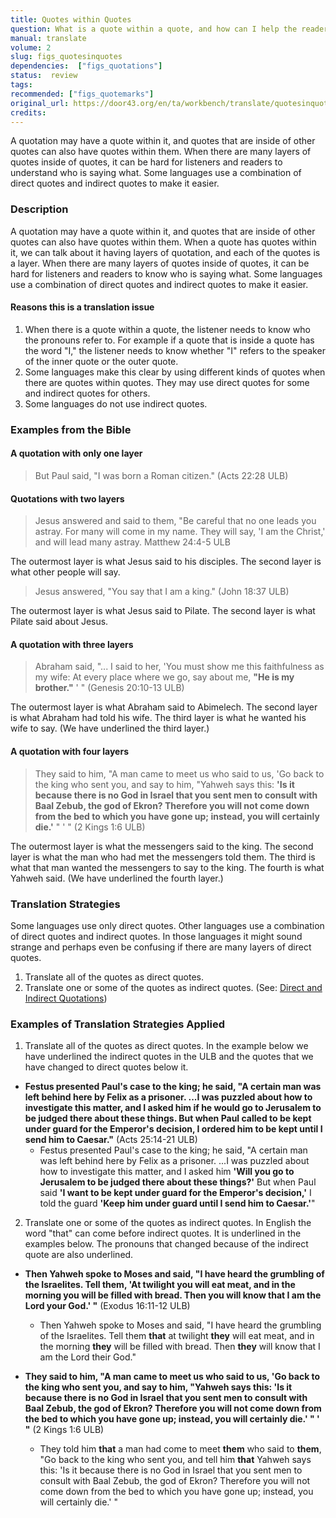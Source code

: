 ```yaml
---
title: Quotes within Quotes
question: What is a quote within a quote, and how can I help the readers understand who is saying what?
manual: translate
volume: 2
slug: figs_quotesinquotes
dependencies:  ["figs_quotations"]
status:  review
tags: 
recommended: ["figs_quotemarks"]
original_url: https://door43.org/en/ta/workbench/translate/quotesinquotes
credits: 
---
```

A quotation may have a quote within it, and quotes that are inside of other quotes can also have quotes within them.  When there are many layers of quotes inside of quotes, it can be hard for listeners and readers to understand who is saying what. Some languages use a combination of direct quotes and indirect quotes to make it easier.

### Description

A quotation may have a quote within it, and quotes that are inside of other quotes can also have quotes within them. When a quote has quotes within it, we can talk about it having layers of quotation, and each of the quotes is a layer.  When there are many layers of quotes inside of quotes, it can be hard for listeners and readers to know who is saying what. Some languages use a combination of direct quotes and indirect quotes to make it easier. 

#### Reasons this is a translation issue

  1. When there  is a quote within a quote, the listener needs to know who the pronouns refer to. For example if a quote that is inside a quote has the word "I," the listener needs to know whether "I" refers to the speaker of the inner quote or the outer quote.
  1. Some languages make this clear by using different kinds of quotes when there are quotes within quotes. They may use direct quotes for some and indirect quotes for others.
  1. Some languages do not use indirect quotes.

### Examples from the Bible

#### A quotation with only one layer

> But Paul said, "I was born a Roman citizen." (Acts 22:28 ULB)

#### Quotations with two layers

>Jesus answered and said to them, "Be careful that no one leads you astray. For many will come in my name. They will say, 'I am the Christ,' and will lead many astray.  Matthew 24:4-5 ULB

The outermost layer is what Jesus said to his disciples.  The second layer is what other people will say.
>Jesus answered, "You say that I am a king." (John 18:37 ULB)

The outermost layer is what Jesus said to Pilate. The second layer is what Pilate said about Jesus. 

#### A quotation with three layers

> Abraham said, "... I said to her, 'You must show me this faithfulness as my wife: At every place where we go, say about me, __"He is my brother."__ ' "   (Genesis 20:10-13 ULB)

The outermost layer is what Abraham said to Abimelech. The second layer is what Abraham had told his wife. The third layer is what he wanted his wife to say. (We have underlined the third layer.)

#### A quotation with four layers

>They said to him, "A man came to meet us who said to us, 'Go back to the king who sent you, and say to him, "Yahweh says this: __'Is it because there is no God in Israel that you sent men to consult with Baal Zebub, the god of Ekron? Therefore you will not come down from the bed to which you have gone up; instead, you will certainly die.'__ " ' "  (2 Kings 1:6 ULB)

The outermost layer is what the messengers said to the king. The second layer is what the man who had met the messengers told them. The third is what that man wanted the messengers to say to the king. The fourth is what Yahweh said. (We have underlined the fourth layer.)

### Translation Strategies

Some languages use only direct quotes. Other languages use a combination of direct quotes and indirect quotes. In those languages it might sound strange and perhaps even be confusing if there are many layers of direct quotes. 

  1. Translate all of the quotes as direct quotes. 
  1. Translate one or some of the quotes as indirect quotes. (See: [Direct and Indirect Quotations](https://git.door43.org/Door43/en-ta-translate-vol2/src/master/content/figs_quotations.md))

### Examples of Translation Strategies Applied

1. Translate all of the quotes as direct quotes. In the example below we have underlined the indirect quotes in the ULB and the quotes that we have changed to direct quotes below it.

  * **Festus presented Paul's case to the king; he said, "A certain man was left behind here by Felix as a prisoner. ...I was puzzled about how to investigate this matter, and I asked him __if he would go to Jerusalem to be judged there about these things__. But when Paul called __to be kept under guard for the Emperor's decision__, I ordered him __to be kept until I send him to Caesar__."** (Acts 25:14-21 ULB)
      * Festus presented Paul's case to the king; he said, "A certain man was left behind here by Felix as a prisoner. ...I was puzzled about how to investigate this matter, and I asked him __'Will you  go to Jerusalem to be judged there about these things?'__ But when Paul said __'I want to be kept under guard for the Emperor's decision,'__ I told the guard __'Keep him under guard until I send him to Caesar.'__"  

2. Translate one or some of the quotes as indirect quotes. In English the word "that" can come before indirect quotes. It is underlined in the examples below. The pronouns that changed because of the indirect quote are also underlined.

  * **Then Yahweh spoke to Moses and said, "I have heard the grumbling of the Israelites. Tell them, 'At twilight you will eat meat, and in the morning you will be filled with bread. Then you will know that I am the Lord your God.' "**  (Exodus 16:11-12 ULB)
      * Then Yahweh spoke to Moses and said, "I have heard the grumbling of the Israelites. Tell them __that__ at twilight __they__ will eat meat, and in the morning __they__ will be filled with bread. Then __they__ will know that I am the Lord their God."

  * **They said to him, "A man came to meet us who said to us, 'Go back to the king who sent you, and say to him, "Yahweh says this: 'Is it because there is no God in Israel that you sent men to consult with Baal Zebub, the god of Ekron? Therefore you will not come down from the bed to which you have gone up; instead, you will certainly die.' " ' "**  (2 Kings 1:6 ULB) 
      * They told him __that__ a man had come to meet __them__ who said to __them__, "Go back to the king who sent you, and tell him __that__ Yahweh says this:  'Is it because there is no God in Israel that you sent men to consult with Baal Zebub, the god of Ekron? Therefore you will not come down from the bed to which you have gone up; instead, you will certainly die.' "


